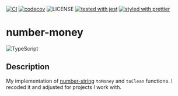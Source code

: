 [![CI](https://github.com/Mnigos/number-money/actions/workflows/ci.yml/badge.svg)](https://github.com/Mnigos/number-money/actions/workflows/ci.yml)
[![codecov](https://codecov.io/gh/Mnigos/number-money/branch/main/graph/badge.svg?token=wolZ3C83bL)](https://codecov.io/gh/Mnigos/number-money)
![LICENSE](https://img.shields.io/github/license/Mnigos/number-money.svg)
[![tested with jest](https://img.shields.io/badge/tested_with-jest-99424f.svg)](https://github.com/facebook/jest)
[![styled with prettier](https://img.shields.io/badge/styled_with-prettier-ff69b4.svg)](https://github.com/prettier/prettier)

# number-money

![TypeScript](https://img.shields.io/badge/TypeScript-007ACC?style=for-the-badge&logo=typescript&logoColor=white)

## Description

My implementation of [number-string](https://github.com/UziTech/number-string) `toMoney` and `toClean` functions. I recoded it and adjusted for projects I work with.
